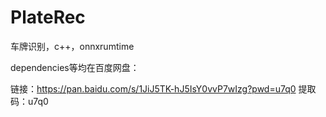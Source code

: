# PlateRec

车牌识别，c++，onnxrumtime

dependencies等均在百度网盘：

链接：https://pan.baidu.com/s/1JiJ5TK-hJ5IsY0vvP7wIzg?pwd=u7q0 
提取码：u7q0

